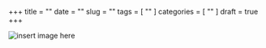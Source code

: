 +++
title = ""
date = ""
slug = ""
tags = [
  ""
]
categories = [
  ""
]
draft = true
+++

<div class="well content-header">
    <img src="/images/insert_image_here.svg" alt="insert image here"  />
</div>

<!--more-->